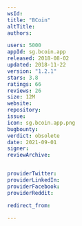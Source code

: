 ```yaml
---
wsId: 
title: "BCoin"
altTitle: 
authors:

users: 5000
appId: sg.bcoin.app
released: 2018-08-02
updated: 2018-11-22
version: "1.2.1"
stars: 3.8
ratings: 66
reviews: 26
size: 12M
website: 
repository: 
issue: 
icon: sg.bcoin.app.png
bugbounty: 
verdict: obsolete
date: 2021-09-01
signer: 
reviewArchive:


providerTwitter: 
providerLinkedIn: 
providerFacebook: 
providerReddit: 

redirect_from:

---
```



